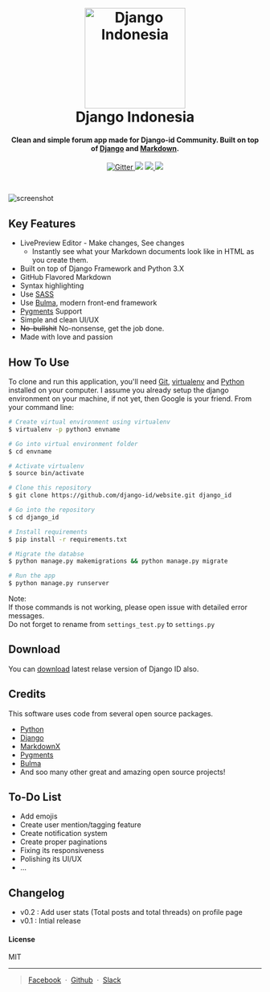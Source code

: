 
<h1 align="center">
  <br>
  <a href="http://www.django.id"><img src="http://i.pi.gy/j33Ng.png" alt="Django Indonesia" width="200"></a>
  <br>
  Django Indonesia
  <br>
</h1>

<h4 align="center">Clean and simple forum app made for Django-id Community. Built on top of <a href="https://www.djangoproject.com/" target="_blank">Django</a> and <a href="">Markdown</a>.</h4>

<p align="center">
  <a href="https://badge.fury.io/js/electron-markdownify">
    <img src="https://img.shields.io/pypi/pyversions/Django.svg"
         alt="Gitter">
  </a>
  <a href="https://gitter.im/amitmerchant1990/electron-markdownify"><img src="https://img.shields.io/pypi/status/Django.svg"></a>
  <a href="https://saythanks.io/to/amitmerchant1990">
      <img src="https://img.shields.io/packagist/l/doctrine/orm.svg">
  </a>
  <a href="https://www.paypal.me/AmitMerchant">
    <img src="https://img.shields.io/website-up-down-green-red/http/shields.io.svg?label=django.id">
  </a>
</p>
<br>

![screenshot](http://i.pi.gy/JDDdP.png)

## Key Features

* LivePreview Editor - Make changes, See changes
  - Instantly see what your Markdown documents look like in HTML as you create them.
* Built on top of Django Framework and Python 3.X
* GitHub Flavored Markdown  
* Syntax highlighting
* Use [SASS](http://sass-lang.com/)
* Use [Bulma](https://bulma.io/), modern front-end framework
* [Pygments](http://pygments.org/) Support
* Simple and clean UI/UX
* ~~No-bullshit~~ No-nonsense, get the job done.
* Made with love and passion


## How To Use

To clone and run this application, you'll need [Git](https://git-scm.com), [virtualenv](http://www.pythonforbeginners.com/basics/how-to-use-python-virtualenv) and [Python](https://www.python.org/) installed on your computer. I assume you already setup the django environment on your machine, if not yet, then Google is your friend. From your command line:

```bash
# Create virtual environment using virtualenv
$ virtualenv -p python3 envname

# Go into virtual environment folder
$ cd envname

# Activate virtualenv
$ source bin/activate

# Clone this repository
$ git clone https://github.com/django-id/website.git django_id

# Go into the repository
$ cd django_id

# Install requirements
$ pip install -r requirements.txt

# Migrate the databse
$ python manage.py makemigrations && python manage.py migrate

# Run the app
$ python manage.py runserver
```

Note:<br>
If those commands is not working, please open issue with detailed error messages.<br>
Do not forget to rename from `settings_test.py` to `settings.py`


## Download

You can [download](https://github.com/django-id/website/archive/master.zip) latest relase version of Django ID also.

## Credits

This software uses code from several open source packages.

- [Python](https://www.python.org/)
- [Django](https://www.djangoproject.com/)
- [MarkdownX](https://github.com/neutronX/django-markdownx)
- [Pygments](http://pygments.org/)
- [Bulma](https://bulma.io/)
- And soo many other great and amazing open source projects!

## To-Do List

- Add emojis
- Create user mention/tagging feature
- Create notification system
- Create proper paginations
- Fixing its responsiveness
- Polishing its UI/UX
- ...

## Changelog

- v0.2 : Add user stats (Total posts and total threads) on profile page
- v0.1 : Intial release

#### License

MIT

---

> [Facebook](https://www.facebook.com/groups/DjangoID/) &nbsp;&middot;&nbsp;
> [Github](https://github.com/django-id/) &nbsp;&middot;&nbsp;
> [Slack](http://django-id.herokuapp.com/)
